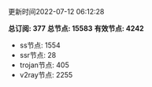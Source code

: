 更新时间2022-07-12 06:12:28

**总订阅: 377**
**总节点: 15583**
**有效节点: 4242**
- ss节点: 1554
- ssr节点: 28
- trojan节点: 405
- v2ray节点: 2255

